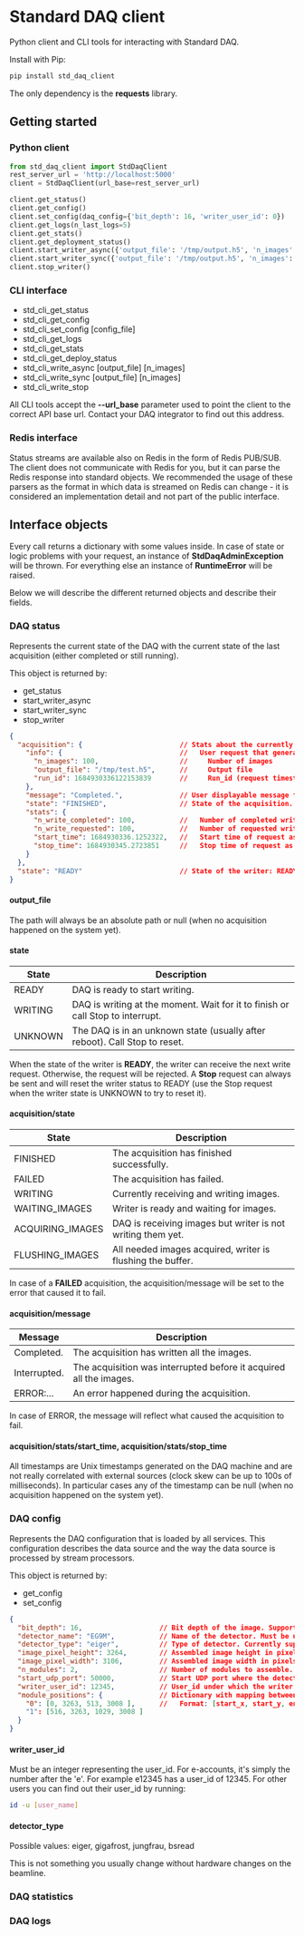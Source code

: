 # Standard DAQ client

Python client and CLI tools for interacting with Standard DAQ.

Install with Pip:
```bash
pip install std_daq_client
```
The only dependency is the **requests** library.

## Getting started

### Python client

```python
from std_daq_client import StdDaqClient
rest_server_url = 'http://localhost:5000'
client = StdDaqClient(url_base=rest_server_url)

client.get_status()
client.get_config()
client.set_config(daq_config={'bit_depth': 16, 'writer_user_id': 0})
client.get_logs(n_last_logs=5)
client.get_stats()
client.get_deployment_status()
client.start_writer_async({'output_file': '/tmp/output.h5', 'n_images': 10})
client.start_writer_sync({'output_file': '/tmp/output.h5', 'n_images': 10})
client.stop_writer()
```

### CLI interface

- std_cli_get_status
- std_cli_get_config
- std_cli_set_config [config_file]
- std_cli_get_logs
- std_cli_get_stats
- std_cli_get_deploy_status
- std_cli_write_async [output_file] [n_images]
- std_cli_write_sync [output_file] [n_images]
- std_cli_write_stop

All CLI tools accept the **--url\_base** parameter used to point the client to the correct API base url. Contact 
your DAQ integrator to find out this address.

### Redis interface
Status streams are available also on Redis in the form of Redis PUB/SUB. The client does not communicate with Redis 
for you, but it can parse the Redis response into standard objects. We recommended the usage of these parsers as the 
format in which data is streamed on Redis can change - it is considered an implementation detail and not part of the 
public interface.


## Interface objects
Every call returns a dictionary with some values inside. In case of state or logic problems with your request, 
an instance of **StdDaqAdminException** will be thrown. For everything else an instance of **RuntimeError** will 
be raised.

Below we will describe the different returned objects and describe their fields.

### DAQ status

Represents the current state of the DAQ with the current state of the last acquisition (either completed
or still running).

This object is returned by:
- get_status
- start_writer_async
- start_writer_sync
- stop_writer

```json
{
  "acquisition": {                        // Stats about the currently running or last finished acquisition
    "info": {                             //   User request that generated this acquisition
      "n_images": 100,                    //     Number of images
      "output_file": "/tmp/test.h5",      //     Output file
      "run_id": 1684930336122153839       //     Run_id (request timestamp by default, generated by the API)
    },
    "message": "Completed.",              // User displayable message from the writer.
    "state": "FINISHED",                  // State of the acquisition.
    "stats": {                            
      "n_write_completed": 100,           //   Number of completed writes
      "n_write_requested": 100,           //   Number of requested writers from the driver
      "start_time": 1684930336.1252322,   //   Start time of request as seen by writer driver
      "stop_time": 1684930345.2723851     //   Stop time of request as seen by writer driver
    }
  },
  "state": "READY"                        // State of the writer: READY (to write), WRITING
}
```
#### output_file 
The path will always be an absolute path or null (when no acquisition happened on the system yet).

#### state

| State            | Description                                                                    |
|------------------|--------------------------------------------------------------------------------|
| READY            | DAQ is ready to start writing.                                                 |
| WRITING          | DAQ is writing at the moment. Wait for it to finish or call Stop to interrupt. |
| UNKNOWN          | The DAQ is in an unknown state (usually after reboot). Call Stop to reset.     |

When the state of the writer is **READY**, the writer can receive the next write request. Otherwise, the request will 
be rejected. A **Stop** request can always be sent and will reset the writer status to READY (use the Stop request 
when the writer state is UNKNOWN to try to reset it).

#### acquisition/state

| State              | Description                                                 |
|--------------------|-------------------------------------------------------------|
| FINISHED           | The acquisition has finished successfully.                  |
| FAILED             | The acquisition has failed.                                 |
| WRITING            | Currently receiving and writing images.                     |
| WAITING_IMAGES     | Writer is ready and waiting for images.                     |
| ACQUIRING_IMAGES   | DAQ is receiving images but writer is not writing them yet. |
| FLUSHING_IMAGES    | All needed images acquired, writer is flushing the buffer.  |

In case of a **FAILED** acquisition, the acquisition/message will be set to the error that caused it to fail.

#### acquisition/message
| Message         | Description                                                        |
|-----------------|--------------------------------------------------------------------|
| Completed.      | The acquisition has written all the images.                        |
| Interrupted.    | The acquisition was interrupted before it acquired all the images. |
| ERROR:...       | An error happened during the acquisition.                          |

In case of ERROR, the message will reflect what caused the acquisition to fail.

#### acquisition/stats/start_time, acquisition/stats/stop_time
All timestamps are Unix timestamps generated on the DAQ machine
and are not really correlated with external sources (clock skew can be up to 100s of milliseconds). In particular cases
any of the timestamp can be null (when no acquisition happened on the system yet).


### DAQ config
Represents the DAQ configuration that is loaded by all services. This configuration describes the data source and the 
way the data source is processed by stream processors.

This object is returned by:
- get_config
- set_config

```json
{
  "bit_depth": 16,                   // Bit depth of the image. Supported values are dependent on the detector.
  "detector_name": "EG9M",           // Name of the detector. Must be unique, used as internal DAQ identifier.
  "detector_type": "eiger",          // Type of detector. Currently supported: eiger, jungfrau, gigafrost, bsread
  "image_pixel_height": 3264,        // Assembled image height in pixels, including gap pixels.
  "image_pixel_width": 3106,         // Assembled image width in pixels, including gap pixels.
  "n_modules": 2,                    // Number of modules to assemble.
  "start_udp_port": 50000,           // Start UDP port where the detector is streaming modules.
  "writer_user_id": 12345,           // User_id under which the writer will create and write files.
  "module_positions": {              // Dictionary with mapping between module number -> image position.
    "0": [0, 3263, 513, 3008 ],      //   Format: [start_x, start_y, end_x, end_y]
    "1": [516, 3263, 1029, 3008 ]
  }
}
```

#### writer_user_id
Must be an integer representing the user_id. For e-accounts, it's simply the number after the 'e'. For example 
e12345 has a user_id of 12345. For other users you can find out their user_id by running:
```bash
id -u [user_name]
```
#### detector_type
Possible values: eiger, gigafrost, jungfrau, bsread

This is not something you usually change without hardware changes on the beamline.

### DAQ statistics

### DAQ logs

### 